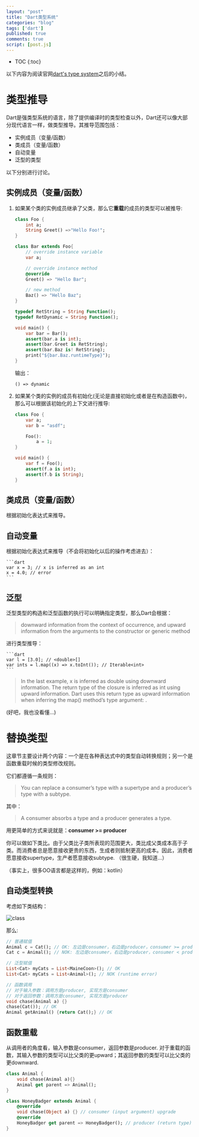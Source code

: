 ```yaml
---
layout: "post"
title: "Dart类型系统"
categories: "blog"
tags: ['dart']
published: true
comments: true
script: [post.js]
---
```


* TOC
{:toc}

以下内容为阅读官网[dart's type system](https://www.dartlang.org/guides/language/sound-dart)之后的小结。

# 类型推导

Dart是强类型系统的语言，除了提供编译时的类型检查以外，Dart还可以像大部分现代语言一样，做类型推导。其推导范围包括：

- 实例成员（变量/函数）
- 类成员（变量/函数）
- 自动变量
- 泛型的类型

以下分别进行讨论。

## 实例成员（变量/函数）

1. 如果某个类的实例成员继承了父类，那么它**重载**的成员的类型可以被推导:

    ```dart
    class Foo {
        int a;
        String Greet() =>"Hello Foo!";
    }

    class Bar extends Foo{
        // override instance variable 
        var a;

        // override instance method 
        @override
        Greet() => "Hello Bar";

        // new method
        Baz() => "Hello Baz";
    }

    typedef RetString = String Function();
    typedef RetDynamic = String Function();

    void main() {
        var bar = Bar();
        assert(bar.a is int);
        assert(bar.Greet is RetString);
        assert(bar.Baz is! RetString);
        print("${bar.Baz.runtimeType}");
    }
    ```
    输出：

    ```shell
    () => dynamic
    ```

2. 如果某个类的实例的成员有初始化(无论是直接初始化或者是在构造函数中)，那么可以根据该初始化的上下文进行推导:

    ```dart
    class Foo {
        var a;
        var b = "asdf";

        Foo():
            a = 1;
    }

    void main() {
        var f = Foo();
        assert(f.a is int);
        assert(f.b is String);
    }
    ```
## 类成员（变量/函数）

根据初始化表达式来推导。

## 自动变量

根据初始化表达式来推导（不会将初始化以后的操作考虑进去）：

    ```dart
    var x = 3; // x is inferred as an int
    x = 4.0; // error
    ```

## 泛型

泛型类型的构造和泛型函数的执行可以明确指定类型，那么Dart会根据：

>  downward information from the context of occurrence, and upward information from the arguments to the constructor or generic method

进行类型推导：

    ```dart
    var l = [3.0]; // <double>[]
    var ints = l.map((x) => x.toInt()); // Iterable<int>
    ```

> In the last example, x is inferred as double using downward information. The return type of the closure is inferred as int using upward information. Dart uses this return type as upward information when inferring the map() method’s type argument: <int>.

(好吧，我也没看懂...)

# 替换类型

这章节主要设计两个内容：一个是在各种表达式中的类型自动转换规则；另一个是函数重载时候的类型修改规则。

它们都遵循一条规则：

> You can replace a consumer’s type with a supertype and a producer’s type with a subtype.

其中：

>  A consumer absorbs a type and a producer generates a type.

用更简单的方式来说就是：**consumer >= producer**

你可以做如下类比。由于父类比子类所表现的范围更大，类比成父类成本高于子类。而消费者总是愿意接收更贵的东西，生成者则抵制更高的成本。因此，消费者愿意接收supertype，生产者愿意接收subtype. （很生硬，我知道...）

（事实上，很多OO语言都是这样的，例如：kotlin）

## 自动类型转换

考虑如下类结构：

![class](/assets/img/dart_sys/class.png)

那么:

```dart
// 普通赋值
Animal c = Cat(); // OK: 左边是consumer，右边是producer，consumer >= producer
Cat c = Animal(); // NOK: 左边是consumer，右边是producer，consumer < producer

// 泛型赋值
List<Cat> myCats = List<MaineCoon>(); // OK
List<Cat> myCats = List<Animal>(); // NOK (runtime error)

// 函数调用
// 对于输入参数：调用方是producer, 实现方是consumer
// 对于返回参数：调用方是consumer, 实现方是producer
void chase(Animal a) {}
chase(Cat()); // OK
Animal getAnimal() {return Cat();} // OK
```

## 函数重载

从调用者的角度看，输入参数是consumer，返回参数是producer. 对于重载的函数，其输入参数的类型可以比父类的更upward；其返回参数的类型可以比父类的更downward.

```dart
class Animal {
    void chase(Animal a){}
    Animal get parent => Animal();
}

class HoneyBadger extends Animal {
    @override
    void chase(Object a) {} // consumer (input argument) upgrade
    @override
    HoneyBadger get parent => HoneyBadger(); // producer (return type) downgrade
}
```
